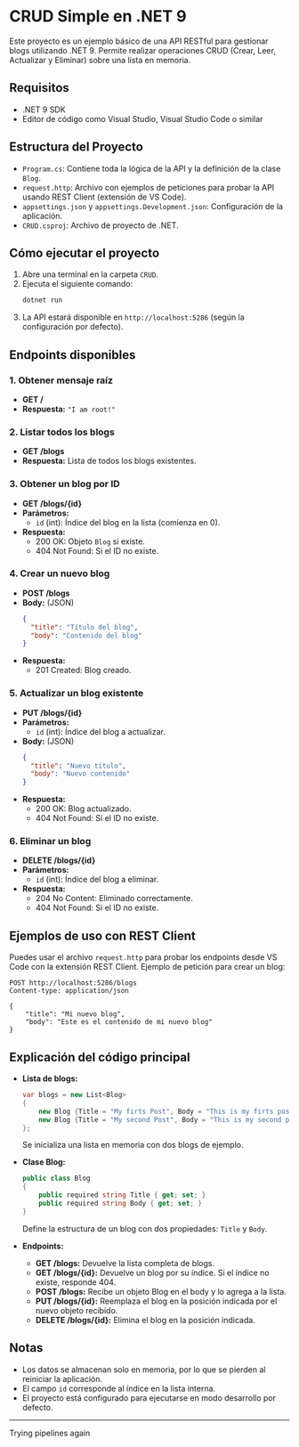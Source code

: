 # CRUD Simple en .NET 9

Este proyecto es un ejemplo básico de una API RESTful para gestionar blogs utilizando .NET 9. Permite realizar operaciones CRUD (Crear, Leer, Actualizar y Eliminar) sobre una lista en memoria.

## Requisitos
- .NET 9 SDK
- Editor de código como Visual Studio, Visual Studio Code o similar

## Estructura del Proyecto
- `Program.cs`: Contiene toda la lógica de la API y la definición de la clase `Blog`.
- `request.http`: Archivo con ejemplos de peticiones para probar la API usando REST Client (extensión de VS Code).
- `appsettings.json` y `appsettings.Development.json`: Configuración de la aplicación.
- `CRUD.csproj`: Archivo de proyecto de .NET.

## Cómo ejecutar el proyecto

1. Abre una terminal en la carpeta `CRUD`.
2. Ejecuta el siguiente comando:
   ```bash
   dotnet run
   ```
3. La API estará disponible en `http://localhost:5286` (según la configuración por defecto).

## Endpoints disponibles

### 1. Obtener mensaje raíz
- **GET /**
- **Respuesta:** `"I am root!"`

### 2. Listar todos los blogs
- **GET /blogs**
- **Respuesta:** Lista de todos los blogs existentes.

### 3. Obtener un blog por ID
- **GET /blogs/{id}**
- **Parámetros:**
  - `id` (int): Índice del blog en la lista (comienza en 0).
- **Respuesta:**
  - 200 OK: Objeto `Blog` si existe.
  - 404 Not Found: Si el ID no existe.

### 4. Crear un nuevo blog
- **POST /blogs**
- **Body:** (JSON)
  ```json
  {
    "title": "Título del blog",
    "body": "Contenido del blog"
  }
  ```
- **Respuesta:**
  - 201 Created: Blog creado.

### 5. Actualizar un blog existente
- **PUT /blogs/{id}**
- **Parámetros:**
  - `id` (int): Índice del blog a actualizar.
- **Body:** (JSON)
  ```json
  {
    "title": "Nuevo título",
    "body": "Nuevo contenido"
  }
  ```
- **Respuesta:**
  - 200 OK: Blog actualizado.
  - 404 Not Found: Si el ID no existe.

### 6. Eliminar un blog
- **DELETE /blogs/{id}**
- **Parámetros:**
  - `id` (int): Índice del blog a eliminar.
- **Respuesta:**
  - 204 No Content: Eliminado correctamente.
  - 404 Not Found: Si el ID no existe.

## Ejemplos de uso con REST Client
Puedes usar el archivo `request.http` para probar los endpoints desde VS Code con la extensión REST Client. Ejemplo de petición para crear un blog:

```
POST http://localhost:5286/blogs
Content-type: application/json

{
    "title": "Mi nuevo blog",
    "body": "Este es el contenido de mi nuevo blog"
}
```

## Explicación del código principal

- **Lista de blogs:**
  ```csharp
  var blogs = new List<Blog>
  {
      new Blog {Title = "My firts Post", Body = "This is my firts post" },
      new Blog {Title = "My second Post", Body = "This is my second post"}
  };
  ```
  Se inicializa una lista en memoria con dos blogs de ejemplo.

- **Clase Blog:**
  ```csharp
  public class Blog
  {
      public required string Title { get; set; }
      public required string Body { get; set; }
  }
  ```
  Define la estructura de un blog con dos propiedades: `Title` y `Body`.

- **Endpoints:**
  - **GET /blogs:** Devuelve la lista completa de blogs.
  - **GET /blogs/{id}:** Devuelve un blog por su índice. Si el índice no existe, responde 404.
  - **POST /blogs:** Recibe un objeto Blog en el body y lo agrega a la lista.
  - **PUT /blogs/{id}:** Reemplaza el blog en la posición indicada por el nuevo objeto recibido.
  - **DELETE /blogs/{id}:** Elimina el blog en la posición indicada.

## Notas
- Los datos se almacenan solo en memoria, por lo que se pierden al reiniciar la aplicación.
- El campo `id` corresponde al índice en la lista interna.
- El proyecto está configurado para ejecutarse en modo desarrollo por defecto.

---
Trying pipelines again